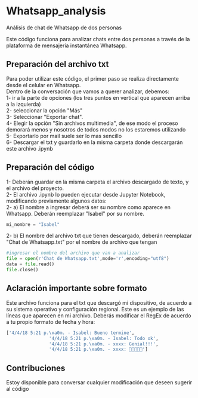 # Whatsapp_analysis
Análisis de chat de Whatsapp de dos personas

Este código funciona para analizar chats entre dos personas a través de la plataforma de mensajería instantánea Whatsapp.

## Preparación del archivo txt
Para poder utilizar este código, el primer paso se realiza directamente desde el celular en Whatsapp.  
Dentro de la conversación que vamos a querer analizar, debemos:  
1- ir a la parte de opciones (los tres puntos en vertical que aparecen arriba a la izquierda)  
2- seleccionar la opción "Más"  
3- Seleccionar "Exportar chat".  
4- Elegir la opción "Sin archivos multimedia", de ese modo el proceso demorará menos y nosotros de todos modos no los estaremos utilizando  
5- Exportarlo por mail suele ser lo mas sencillo  
6- Descargar el txt y guardarlo en la misma carpeta donde descargarán este archivo .ipynb  

## Preparación del código
1- Deberán guardar en la misma carpeta el archivo descargado de texto, y el archivo del proyecto.  
2- El archivo .ipynb lo pueden ejecutar desde Jupyter Notebook, modificando previamente algunos datos:   
2- a) El nombre a ingresar deberá ser su nombre como aparece en Whatsapp. Deberán reemplazar "Isabel" por su nombre.  
```python
mi_nombre = "Isabel"
```

2- b) El nombre del archivo txt que tienen descargado, deberán reemplazar "Chat de Whatsapp.txt" por el nombre de archivo que tengan
```python
#ingresar el nombre del archivo que van a analizar
file = open(r'Chat de Whatsapp.txt',mode='r',encoding="utf8")
data = file.read()
file.close()
```

## Aclaración importante sobre formato
Este archivo funciona para el txt que descargó mi dispositivo, de acuerdo a su sistema operativo y configuración regional.
Este es un ejemplo de las líneas que aparecen en mi archivo. Deberás modificar el RegEx de acuerdo a tu propio formato de fecha y hora:
```python
['4/4/18 5:21 p.\xa0m. - Isabel: Bueno termine',
                '4/4/18 5:21 p.\xa0m. - Isabel: Todo ok',
                '4/4/18 5:21 p.\xa0m. - xxxx: Genial!!!',
                '4/4/18 5:21 p.\xa0m. - xxxx: 👏🏻👏🏻👏']
```          

## Contribuciones
Estoy disponible para conversar cualquier modificación que deseen sugerir al código


